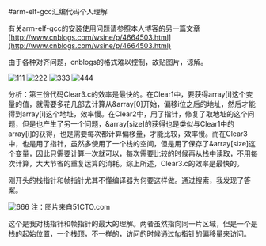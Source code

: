 #arm-elf-gcc汇编代码个人理解

有关arm-elf-gcc的安装使用问题请参照本人博客的另一篇文章[http://www.cnblogs.com/wsine/p/4664503.html](http://www.cnblogs.com/wsine/p/4664503.html)

由于各种对齐问题，cnblogs的格式难以控制，故贴图片，谅解。

![111](http://images0.cnblogs.com/blog2015/701997/201507/211505336136083.jpg)
![222](http://images0.cnblogs.com/blog2015/701997/201507/211506089101799.jpg)
![333](http://images0.cnblogs.com/blog2015/701997/201507/211510041914253.jpg)
![444](http://images0.cnblogs.com/blog2015/701997/201507/211510344417545.jpg)

分析：第三份代码Clear3.c的效率是最快的。在Clear1中，要获得array[i]这个变量的值，就需要多花几部去计算从&array[0]开始，偏移i位之后的地址，然后才能得到array[i]这个地址，效率慢。在Clear2中，用了指针，修复了取地址的这个问题，但是也产生了另一个问题，&array[size]的获得也是类似与Clear1中的array[i]的获得，也是需要每次都计算偏移量，才能比较，效率慢。而在Clear3中，也是用了指针，虽然多使用了一个栈的空间，但是用了保存了&array[size]这个变量，因此只需要计算一次就可以，每次需要比较的时候再从栈中读取，不用每次计算，大大节省的重复运算的消耗。综上所述，Clear3.c的效率是最快的。

刚开头的栈指针和帧指针尤其不懂编译器为何要这样做。通过搜索，我发现了答案。

![666](http://images0.cnblogs.com/blog2015/701997/201507/211511061442593.jpg)
注：图片来自51CTO.com

这个是我对栈指针和帧指针的最大的理解。两者虽然指向同一片区域，但是一个是栈的起始位置，一个栈顶，不一样的，访问的时候通过fp指针的偏移量来访问。